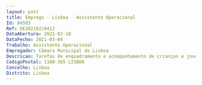```yaml
--- 
layout: post
title: Emprego - Lisboa - Assistente Operacional
Id: 84593
Ref: OE202102/0412
DataAbertura: 2021-02-18
DataFecho: 2021-03-04
Trabalho: Assistente Operacional
Empregador: Câmara Municipal de Lisboa
Descricao: Tarefas de enquadramento e acompanhamento de crianças e jovens, nomeadamente, no âmbito da animação socioeducativa e de apoio a família  presta apoio específico a crianças e jovens portadores de deficiência  companha as crianças nas atividades educativas e ou lúdicas, proporcionando lhes ambiente adequado e controla essas atividades  vigia as crianças durante o repouso e na sala de aula  assiste a crianças nos transportes, nos recreios, nos passeios e visitas de estudo  zela pela conservação e boa utilização das instalações, bem como do material e equipamento didático necessário ao desenvolvimento educativo.
CodigoPostal: 1100-365 LISBOA
Concelho: Lisboa
Distrito: Lisboa
--- 
```

